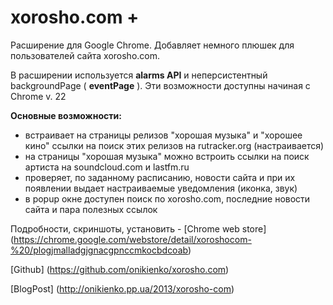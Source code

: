 xorosho.com +
=============
Расширение для Google Chrome. Добавляет немного плюшек для пользователей сайта xorosho.com.

В расширении используется **alarms API** и неперсистентный backgroundPage ( **eventPage** ). Эти возможности доступны начиная с Chrome v. 22

**Основные возможности:**

- встраивает на страницы релизов "хорошая музыка" и "хорошее кино" ссылки на поиск этих релизов на rutracker.org (настраивается)
- на страницы "хорошая музыка" можно встроить ссылки на поиск артиста на soundcloud.com и lastfm.ru
- проверяет, по заданному расписанию, новости сайта и при их появлении выдает настраиваемые уведомления (иконка, звук)
- в popup окне доступен поиск по xorosho.com, последние новости сайта и пара полезных ссылок

Подробности, скриншоты, установить - [Chrome web store] (https://chrome.google.com/webstore/detail/xoroshocom-%20/plogjmalladgjgnacgpnccmkocbdcoab)

[Github] (https://github.com/onikienko/xorosho.com)

[BlogPost] (http://onikienko.pp.ua/2013/xorosho-com)
